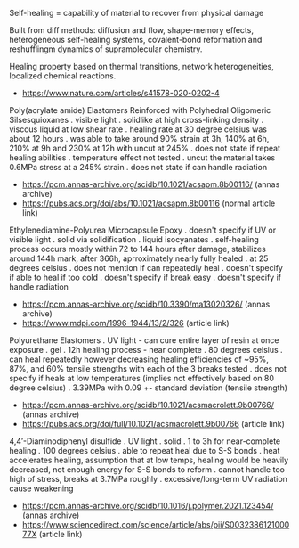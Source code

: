 Self-healing = capability of material to recover from physical damage 

Built from diff methods: diffusion and flow, shape-memory effects, heterogeneous self-healing systems, covalent-bond reformation and reshufflingm dynamics of supramolecular chemistry.

Healing property based on thermal transitions, network heterogeneities, localized chemical reactions.
- https://www.nature.com/articles/s41578-020-0202-4


Poly(acrylate amide)
Elastomers Reinforced with Polyhedral Oligomeric Silsesquioxanes
. visible light
. solidlike at high cross-linking density
. viscous liquid at low shear rate
. healing rate at 30 degree celsius was about 12 hours
. was able to take around 90% strain at 3h, 140% at 6h, 210% at 9h and 230% at 12h with uncut at 245%
. does not state if repeat healing abilities
. temperature effect not tested 
. uncut the material takes 0.6MPa stress at a 245% strain
. does not state if can handle radiation
- https://pcm.annas-archive.org/scidb/10.1021/acsapm.8b00116/ (annas archive)
- https://pubs.acs.org/doi/abs/10.1021/acsapm.8b00116 (normal article link)

Ethylenediamine-Polyurea Microcapsule Epoxy
. doesn't specify if UV or visible light
. solid via solidification 
. liquid isocyanates
. self-healing process occurs mostly within 72 to 144 hours after damage, stabilizes around 144h mark, after 366h, aprroximately nearly fully healed
. at 25 degrees celsius
. does not mention if can repeatedly heal
. doesn't specify if able to heal if too cold
. doesn't specify if break easy
. doesn't specify if handle radiation
- https://pcm.annas-archive.org/scidb/10.3390/ma13020326/ (annas archive)
- https://www.mdpi.com/1996-1944/13/2/326 (article link)

Polyurethane Elastomers
. UV light - can cure entire layer of resin at once exposure
. gel
. 12h healing process - near complete
. 80 degrees celsius
. can heal repeatedly however decreasing healing efficiencies of ~95%, 87%, and 60% tensile strengths with each of the 3 breaks tested
. does not specify if heals at low temperatures (implies not effectively based on 80 degree celsius)
. 3.39MPa with 0.09 +- standard deviation (tensile strength)
- https://pcm.annas-archive.org/scidb/10.1021/acsmacrolett.9b00766/ (annas archive)
- https://pubs.acs.org/doi/full/10.1021/acsmacrolett.9b00766 (article link)

4,4′-Diaminodiphenyl disulfide
. UV light
. solid
. 1 to 3h for near-complete healing
. 100 degrees celsius 
. able to repeat heal due to S-S bonds
. heat accelerates healing, assumption that at low temps, healing would be heavily decreased, not enough energy for S-S bonds to reform
. cannot handle too high of stress, breaks at 3.7MPa roughly
. excessive/long-term UV radiation cause weakening
- https://pcm.annas-archive.org/scidb/10.1016/j.polymer.2021.123454/ (annas archive)
- https://www.sciencedirect.com/science/article/abs/pii/S003238612100077X (article link)
